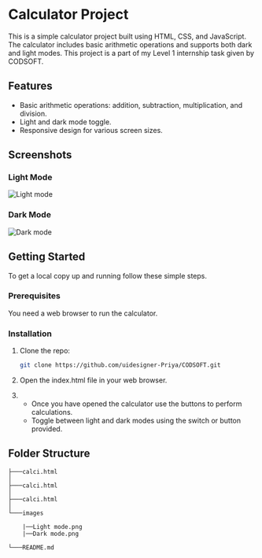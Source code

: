 # Calculator Project

This is a simple calculator project built using HTML, CSS, and JavaScript. The calculator includes basic arithmetic operations and supports both dark and light modes.
This project is a part of my Level 1 internship task given by CODSOFT.

## Features

- Basic arithmetic operations: addition, subtraction, multiplication, and division.
- Light and dark mode toggle.
- Responsive design for various screen sizes.

## Screenshots

### Light Mode
![Light mode](https://github.com/uidesigner-Priya/CODSOFT/assets/147839283/94e4c9dd-fb4f-417c-b41c-fb7f723c0151)

### Dark Mode
![Dark mode](https://github.com/uidesigner-Priya/CODSOFT/assets/147839283/7c055e0b-5e96-4075-ba97-147e590097d9)

## Getting Started

To get a local copy up and running follow these simple steps.

### Prerequisites

You need a web browser to run the calculator.

### Installation

1. Clone the repo:
   ```sh
   git clone https://github.com/uidesigner-Priya/CODSOFT.git

2. Open the index.html file in your web browser.

3. - Once you have opened the calculator use the buttons to perform calculations.  
   - Toggle between light and dark modes using the switch or button provided.

## Folder Structure
```
├───calci.html 
│
├───calci.html 
│
├───calci.html 
│
└───images

    |──Light mode.png
    |──Dark mode.png

└───README.md
```

